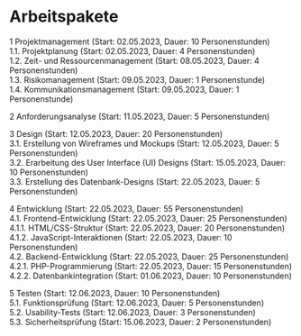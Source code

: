 # Arbeitspakete
1 Projektmanagement (Start: 02.05.2023, Dauer: 10 Personenstunden)  
1.1. Projektplanung (Start: 02.05.2023, Dauer: 4 Personenstunden)  
1.2. Zeit- und Ressourcenmanagement (Start: 08.05.2023, Dauer: 4 Personenstunden)  
1.3. Risikomanagement (Start: 09.05.2023, Dauer: 1 Personenstunde)  
1.4. Kommunikationsmanagement (Start: 09.05.2023, Dauer: 1 Personenstunde)  

2 Anforderungsanalyse (Start: 11.05.2023, Dauer: 5 Personenstunden)

3 Design (Start: 12.05.2023, Dauer: 20 Personenstunden)  
3.1. Erstellung von Wireframes und Mockups (Start: 12.05.2023, Dauer: 5 Personenstunden)   
3.2. Erarbeitung des User Interface (UI) Designs (Start: 15.05.2023, Dauer: 10 Personenstunden)   
3.3. Erstellung des Datenbank-Designs (Start: 22.05.2023, Dauer: 5 Personenstunden)

4 Entwicklung (Start: 22.05.2023, Dauer: 55 Personenstunden)  
4.1. Frontend-Entwicklung (Start: 22.05.2023, Dauer: 25 Personenstunden)  
4.1.1. HTML/CSS-Struktur (Start: 22.05.2023, Dauer: 20 Personenstunden)  
4.1.2. JavaScript-Interaktionen (Start: 22.05.2023, Dauer: 10 Personenstunden)  
4.2. Backend-Entwicklung (Start: 22.05.2023, Dauer: 25 Personenstunden)  
4.2.1. PHP-Programmierung (Start: 22.05.2023, Dauer: 15 Personenstunden)  
4.2.2. Datenbankintegration (Start: 01.06.2023, Dauer: 10 Personenstunden)  

5 Testen (Start: 12.06.2023, Dauer: 10 Personenstunden)  
5.1. Funktionsprüfung (Start: 12.06.2023, Dauer: 5 Personenstunden)  
5.2. Usability-Tests (Start: 12.06.2023, Dauer: 3 Personenstunden)  
5.3. Sicherheitsprüfung (Start: 15.06.2023, Dauer: 2 Personenstunden)  

